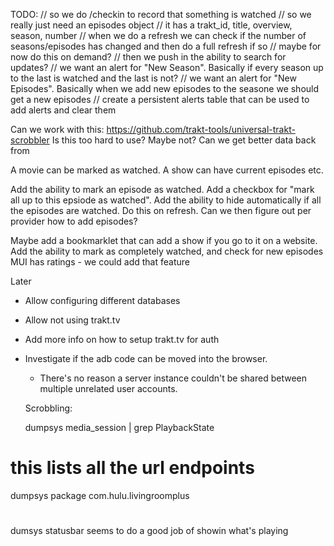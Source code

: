 TODO:
// so we do /checkin to record that something is watched
// so we really just need an episodes object
// it has a trakt_id, title, overview, season, number
// when we do a refresh we can check if the number of seasons/episodes has changed and then do a full refresh if so
// maybe for now do this on demand?
// then we push in the ability to search for updates?
// we want an alert for "New Season". Basically if every season up to the last is watched and the last is not?
// we want an alert for "New Episodes". Basically when we add new episodes to the seasone we should get a new episodes
// create a persistent alerts table that can be used to add alerts and clear them

Can we work with this:
https://github.com/trakt-tools/universal-trakt-scrobbler
Is this too hard to use? Maybe not? Can we get better data back from 

A movie can be marked as watched.
A show can have current episodes etc.

Add the ability to mark an episode as watched. Add a checkbox for "mark all up to this epsiode as watched".
Add the ability to hide automatically if all the episodes are watched. Do this on refresh.
Can we then figure out per provider how to add episodes?

Maybe add a bookmarklet that can add a show if you go to it on a website.
Add the ability to mark as completely watched, and check for new episodes
MUI has ratings - we could add that feature

Later
* Allow configuring different databases
* Allow not using trakt.tv
* Add more info on how to setup trakt.tv for auth
* Investigate if the adb code can be moved into the browser. 
    * There's no reason a server instance couldn't be shared between multiple unrelated user accounts.


  Scrobbling:

  dumpsys media_session | grep PlaybackState

# this lists all the url endpoints
 dumpsys package com.hulu.livingroomplus

#
dumsys statusbar seems to do a good job of showin what's playing